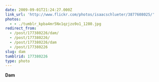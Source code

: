 ```yaml
---
date: 2009-09-01T21:24:27.000Z
link_url: 'http://www.flickr.com/photos/isaacschlueter/3877608025/'
photos:
  - - ./tumblr_kpba4mr5Nx1qzjzo9o1_1280.jpg
redirect_from:
  - /post/177380226/dam/
  - /post/177380226/
  - /post/177380226/dam
  - /post/177380226
slug: dam
tumblrid: 177380226
type: photo
---
```

<p><b>Dam</b></p>

